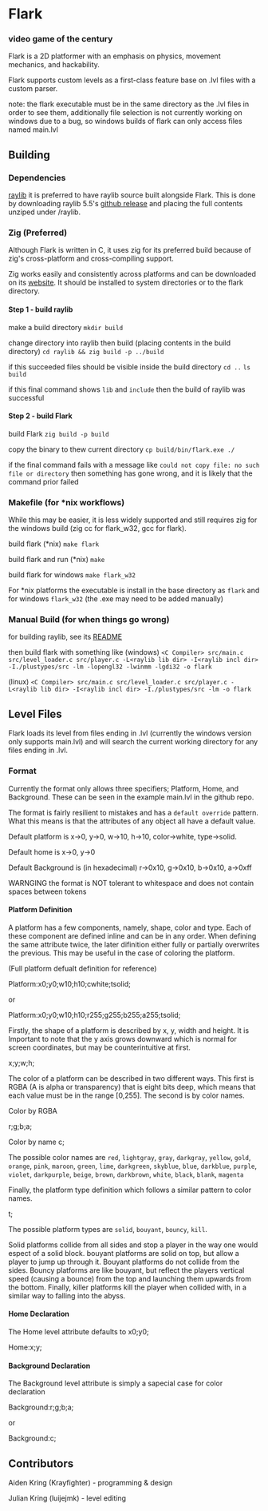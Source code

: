 
# Flark

### video game of the century

Flark is a 2D platformer with an emphasis on physics,
movement mechanics, and hackability.

Flark supports custom levels as a first-class feature
base on .lvl files with a custom parser.

note: the flark executable must be in the same directory
as the .lvl files in order to see them, additionally
file selection is not currently working on windows due
to a bug, so windows builds of flark can only access files
named main.lvl

## Building

### Dependencies

[raylib](https://www.raylib.com/)
it is preferred to have raylib source built alongside
Flark. This is done by downloading raylib 5.5's [github release](https://github.com/raysan5/raylib/archive/refs/tags/5.5.zip)
and placing the full contents unziped under <flark dir>/raylib.


### Zig (Preferred)

Although Flark is written in C, it uses zig for its preferred
build because of zig's cross-platform and cross-compiling support.

Zig works easily and consistently across platforms and can be downloaded 
on its [website](https://ziglang.org/download/). It should be installed to
system directories or to the flark directory.

#### Step 1 - build raylib

make a build directory
```mkdir build```

change directory into raylib then build (placing contents in the build directory)
```cd raylib && zig build -p ../build```

if this succeeded files should be visible inside the build directory
```cd ..```
```ls build```

if this final command shows ```lib``` and ```include``` then the build of raylib was successful

#### Step 2 - build Flark

build Flark
```zig build -p build```

copy the binary to thew current directory
```cp build/bin/flark.exe ./```

if the final command fails with a message like ```could not copy file: no such file or directory```
then something has gone wrong, and it is likely that the command prior failed

### Makefile (for *nix workflows)

While this may be easier, it is less widely supported and
still requires zig for the windows build (zig cc for flark_w32, gcc for flark).

build flark (*nix)
```make flark```

build flark and run (*nix)
```make```

build flark for windows
```make flark_w32```

For *nix platforms the executable is install in the base directory
as ```flark``` and for windows ```flark_w32``` (the .exe may need to be added manually)


### Manual Build (for when things go wrong)

for building raylib, see its [README](https://github.com/raysan5/raylib)

then build flark with something like (windows)
```<C Compiler> src/main.c src/level_loader.c src/player.c -L<raylib lib dir> -I<raylib incl dir> -I./plustypes/src -lm -lopengl32 -lwinmm -lgdi32 -o flark```

(linux)
```<C Compiler> src/main.c src/level_loader.c src/player.c -L<raylib lib dir> -I<raylib incl dir> -I./plustypes/src -lm -o flark```

## Level Files

Flark loads its level from files ending in .lvl (currently the windows version only supports main.lvl)
and will search the current working directory for any files ending
in .lvl.


### Format

Currently the format only allows three specifiers; Platform, Home, and Background.
These can be seen in the example main.lvl in the github repo.

The format is fairly resilient to mistakes and has a `default override` pattern.
What this means is that the attributes of any object all have a default value.

Default platform is x->0, y->0, w->10, h->10, color->white, type->solid.

Default home is x->0, y->0

Default Background is (in hexadecimal) r->0x10, g->0x10, b->0x10, a->0xff

WARNGING the format is NOT tolerant to whitespace and does not contain spaces between tokens


#### Platform Definition

A platform has a few components, namely, shape, color and type. Each
of these component are defined inline and can be in any order. When
defining the same attribute twice, the later difinition either fully
or partially overwrites the previous. This may be useful in the case
of coloring the platform.

(Full platform defualt definition for reference)

Platform:x0;y0;w10;h10;cwhite;tsolid;

or

Platform:x0;y0;w10;h10;r255;g255;b255;a255;tsolid;


Firstly, the shape of a platform is described by x, y, width and height. It is
Important to note that the y axis grows downward which is normal for screen
coordinates, but may be counterintuitive at first.

<platform definition>x<int>;y<int>;w<int>;h<int>;

The color of a platform can be described in two different ways. This first
is RGBA (A is alpha or transparency) that is eight bits deep, which means
that each value must be in the range [0,255]. The second is by color names.

Color by RGBA

<platform definition>r<uint>;g<uint>;b<uint>;a<uint>;

Color by name
<platform definition>c<name>;

The possible color names are
`red`, `lightgray`, `gray`, `darkgray`, `yellow`, `gold`,
`orange`, `pink`, `maroon`, `green`, `lime`, `darkgreen`,
`skyblue`, `blue`, `darkblue`, `purple`, `violet`, `darkpurple`,
`beige`, `brown`, `darkbrown`, `white`, `black`, `blank`, `magenta`

Finally, the platform type definition which follows a similar pattern
to color names.

<platform definition>t<name>;

The possible platform types are `solid`, `bouyant`, `bouncy`, `kill`.

Solid platforms collide from all sides and stop a player in the way
one would espect of a solid block. bouyant platforms are solid on top,
but allow a player to jump up through it. Bouyant platforms do not collide
from the sides. Bouncy platforms are like bouyant, but reflect the players
vertical speed (causing a bounce) from the top and launching them upwards
from the bottom. Finally, killer platforms kill the player when collided with,
in a similar way to falling into the abyss.

<!-- example platforms (NOTE: positive y is down on the screen because they are screen coordinates) -->

<!-- Platform:x-10;y30;w60;h5;corange;tbouyant; // fully defined platform using color specifyer -->

<!-- Platform:x-200;h3;cblue;tsolid; // partially define platform, all undefined attributes are default -->

<!-- Platform:x80;y60;w25;h1;r128;g64;b0;a255;tbouncy; // rgba colored platform -->

<!-- These show the possible configurations for a platform -->


<!-- x -> x coord -->

<!-- y -> y coord -->

<!-- w -> width -->

<!-- h -> height -->

<!-- r -> red pixel (8bit) -->

<!-- g -> green pixel (8bit) -->

<!-- b -> blue pixel (8bit) -->

<!-- alpha -> transparency (8bit) -->

<!-- c -> predefined color {red, lightgray, gray, darkgray, yellow, gold, orange, pink, maroon, green, lime, darkgreen, skyblue, blue, darkblue, purple, violet, darkpurple", beige, brown, darkbrown, white, black, blank, magenta } -->

<!-- t -> platform type { solid, bouyant, bouncy } -->

#### Home Declaration

The Home level attribute defaults to x0;y0;

Home:x<int>;y<int>;

#### Background Declaration

The Background level attribute is simply a sapecial case for
color declaration

Background:r<uint>;g<uint>;b<uint>;a<uint>;

or

Background:c<colorname>;



## Contributors

Aiden Kring (Krayfighter)  - programming & design

Julian Kring (luijejmk) - level editing



